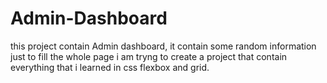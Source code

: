 # Admin-Dashboard

this project contain Admin dashboard, it contain some 
random information just to fill the whole page
i am tryng to create a project that contain everything 
that i learned in css flexbox and grid.
